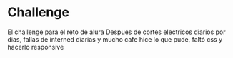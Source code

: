 # Challenge
El challenge para el reto de alura
Despues de cortes electricos diarios por dias, fallas de interned diarias y mucho cafe hice lo que pude, faltó css y hacerlo responsive
